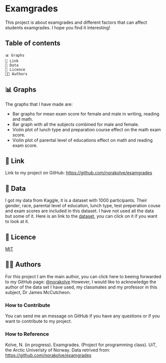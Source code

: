 # Examgrades

This project is about examgrades and different factors that can affect students examgrades. I hope you find it interesting! 

## Table of contents
    📊 Graphs
    🔗 Link
    💾 Data
    🔖 Licence 
    👩‍🔬 Authors

## 📊 Graphs
The graphs that I have made are: 
  * Bar graphs for mean exam score for female and male in writing, reading and math.
  * Bar graph with all the subjects combined  for male and female.
  * Violin plot of lunch type and preparation course effect on the math exam score.
  * Violin plot of parental level of educations effect on math and reading exam score.

## 🔗 Link
Link to my project on GitHub:
https://github.com/norakolve/examgrades 

## 💾 Data
I got my data from Kaggle, it is a dataset with 1000 participants. Their gender, race, parental level of education, lunch type, test preperation couse and exam scores are included in this dataset. I have not used all the data but some of it. Here is an link to the [dataset](https://github.com/norakolve/examgrades/blob/main/Data/exams.csv), you can click on it if you want to look at it.

## 🔖 Licence 
[MIT](https://choosealicense.com/licenses/mit/)

## 👩‍🔬 Authors
For this project I am the main author, you can click here to beeing forwarded to my GitHub page:  [@norakolve](https://github.com/norakolve) 
However, I would like to acknowledge the author of the data set I have used, my classmates and my professor in this subject, Dr James McCutcheon.

### How to Contribute
You can send me an message on GitHub if you have any questions or if you want to contribute to my project.

### How to Reference
Kolve, N. (in progress). Examgrades. (Project for programming class). UiT, the Arctic Univeristy of Norway. Data retrived from: https://github.com/norakolve/examgrades 
